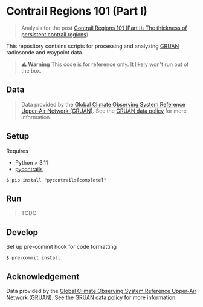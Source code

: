 # Contrail Regions 101 (Part I)

> Analysis for the post [Contrail Regions 101 (Part I): The thickness of persistent contrail regions](https://notebook.contrails.org/contrail-regions-101-part-i/))

This repository contains scripts for processing and analyzing [GRUAN](https://www.gruan.org/) radiosonde and waypoint data.

> **⚠️ Warning**
> This code is for reference only. It likely won't run out of the box.

## Data

> Data provided by the [Global Climate Observing System Reference Upper-Air Network (GRUAN)](https://www.gruan.org/). See the [GRUAN data policy](https://www.gruan.org/data/data-policy) for more information.
## Setup

Requires

- Python > 3.11
- [pycontrails](https://py.contrails.org)

```
$ pip install "pycontrails[complete]"
```

## Run

> TODO

## Develop

Set up pre-commit hook for code formatting

```
$ pre-commit install
```

## Acknowledgement

Data provided by the [Global Climate Observing System Reference Upper-Air Network (GRUAN)](https://www.gruan.org/). See the [GRUAN data policy](https://www.gruan.org/data/data-policy) for more information.
